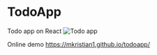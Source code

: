 # TodoApp
Todo app on React
![Todo app](http://horizon1.ru/github/githubtodo.png)

Online demo https://mkristian1.github.io/todoapp/

